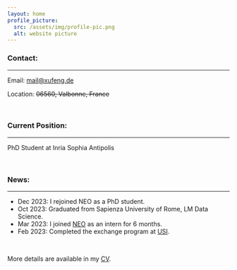 ```yaml
---
layout: home
profile_picture:
  src: /assets/img/profile-pic.png
  alt: website picture
---
```


<h3 id="contact-">Contact:</h3>
<hr>
<p>Email: <a href="mailto:mail@xufeng.de">mail@xufeng.de</a></p>
<p>Location: <del>06560, Valbonne, France </del> </p>
<br />

<h3 id="currant-position-">Current Position:</h3>
<hr>
<p>PhD Student at Inria Sophia Antipolis</p>
<br />

<h3 id="news-">News:</h3>
<hr>
<ul>
<li>Dec 2023: I rejoined NEO as a PhD student.</li>
<li>Oct 2023: Graduated from Sapienza University of Rome, LM Data Science.</li>
<li>Mar 2023: I joined <a href="https://team.inria.fr/neo/">NEO</a> as an intern for 6 months.</li>
<li>Feb 2023: Completed the exchange program at <a href="https://www.usi.ch">USI</a>.</li>
</ul>

<br />
<p>More details are available in my <a href="/assets/CvAssets/CV
">CV</a>.</p>
